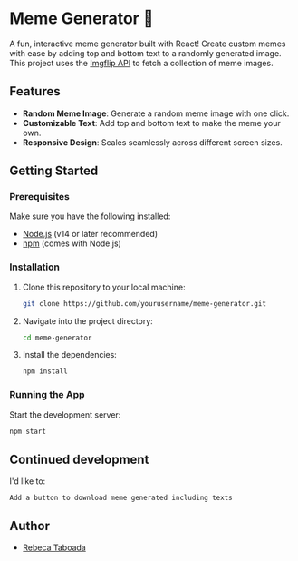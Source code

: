 # Meme Generator 💌

A fun, interactive meme generator built with React! Create custom memes with ease by adding top and bottom text to a randomly generated image. This project uses the [Imgflip API](https://api.imgflip.com/) to fetch a collection of meme images.

## Features

- **Random Meme Image**: Generate a random meme image with one click.
- **Customizable Text**: Add top and bottom text to make the meme your own.
- **Responsive Design**: Scales seamlessly across different screen sizes.

## Getting Started

### Prerequisites

Make sure you have the following installed:

- [Node.js](https://nodejs.org/) (v14 or later recommended)
- [npm](https://www.npmjs.com/) (comes with Node.js)

### Installation

1. Clone this repository to your local machine:
    ```bash
    git clone https://github.com/yourusername/meme-generator.git
    ```
2. Navigate into the project directory:
    ```bash
    cd meme-generator
    ```
3. Install the dependencies:
    ```bash
    npm install
    ```

### Running the App

Start the development server:

```bash
npm start
```

## Continued development

I'd like to:

    Add a button to download meme generated including texts

## Author

- [Rebeca Taboada](https://github.com/GrannyYetta)
